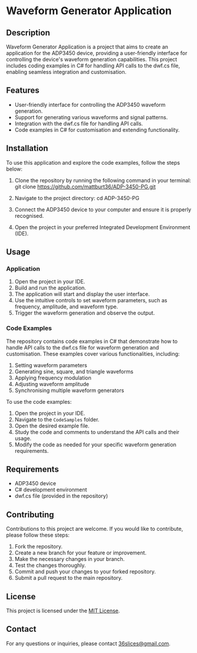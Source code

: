 # Waveform Generator Application

## Description

Waveform Generator Application is a project that aims to create an application for the ADP3450 device, providing a user-friendly interface for controlling the device's waveform generation capabilities. This project includes coding examples in C# for handling API calls to the dwf.cs file, enabling seamless integration and customisation.

## Features

- User-friendly interface for controlling the ADP3450 waveform generation.
- Support for generating various waveforms and signal patterns.
- Integration with the dwf.cs file for handling API calls.
- Code examples in C# for customisation and extending functionality.

## Installation

To use this application and explore the code examples, follow the steps below:

1. Clone the repository by running the following command in your terminal:
git clone https://github.com/mattburt36/ADP-3450-PG.git

2. Navigate to the project directory:
cd ADP-3450-PG

3. Connect the ADP3450 device to your computer and ensure it is properly recognised.

4. Open the project in your preferred Integrated Development Environment (IDE).

## Usage

### Application

1. Open the project in your IDE.
2. Build and run the application.
3. The application will start and display the user interface.
4. Use the intuitive controls to set waveform parameters, such as frequency, amplitude, and waveform type.
5. Trigger the waveform generation and observe the output.

### Code Examples

The repository contains code examples in C# that demonstrate how to handle API calls to the dwf.cs file for waveform generation and customisation. These examples cover various functionalities, including:

1. Setting waveform parameters
2. Generating sine, square, and triangle waveforms
3. Applying frequency modulation
4. Adjusting waveform amplitude
5. Synchronising multiple waveform generators

To use the code examples:

1. Open the project in your IDE.
2. Navigate to the `CodeSamples` folder.
3. Open the desired example file.
4. Study the code and comments to understand the API calls and their usage.
5. Modify the code as needed for your specific waveform generation requirements.

## Requirements

- ADP3450 device
- C# development environment
- dwf.cs file (provided in the repository)

## Contributing

Contributions to this project are welcome. If you would like to contribute, please follow these steps:

1. Fork the repository.
2. Create a new branch for your feature or improvement.
3. Make the necessary changes in your branch.
4. Test the changes thoroughly.
5. Commit and push your changes to your forked repository.
6. Submit a pull request to the main repository.

## License

This project is licensed under the [MIT License](LICENSE).

## Contact

For any questions or inquiries, please contact 36slices@gmail.com.
